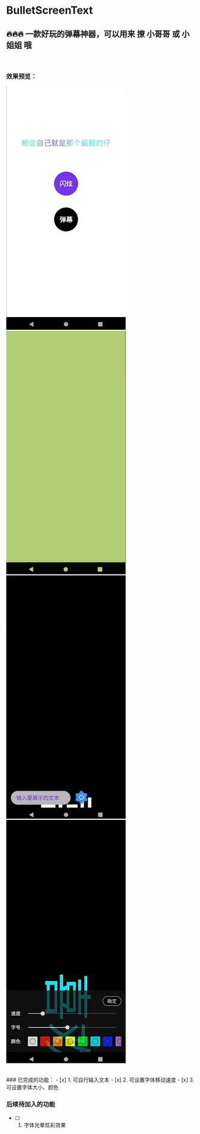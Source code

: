 # BulletScreenText
## 🔥🔥🔥 一款好玩的弹幕神器，可以用来 撩 小哥哥 或 小姐姐 哦
<br>

### 效果预览：

![首页动图](screenshot/home.gif) ![闪炫动图](screenshot/cool.gif)
<br>
![弹幕动图](screenshot/text.gif) ![弹幕设置动图](screenshot/settings.gif)

<br>
### 已完成的功能：
- [x] 1. 可自行输入文本
- [x] 2. 可设置字体移动速度
- [x] 3. 可设置字体大小、颜色

<br>

### 后续待加入的功能
- [ ] 1. 字体光晕炫彩效果
